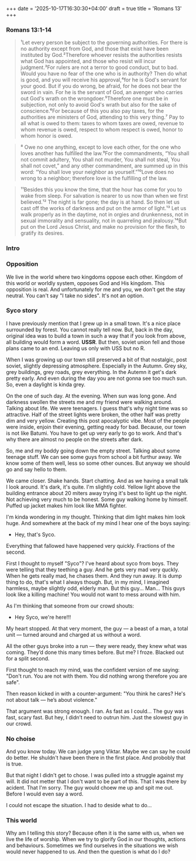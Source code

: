 +++
date = '2025-10-17T16:30:30+04:00'
draft = true
title = 'Romans 13'
+++

### Romans 13:1-14
> ¹Let every person be subject to the governing authorities. For there is no authority except from God, and those that exist have been instituted by God.²Therefore whoever resists the authorities resists what God has appointed, and those who resist will incur judgment.³For rulers are not a terror to good conduct, but to bad. Would you have no fear of the one who is in authority? Then do what is good, and you will receive his approval,⁴for he is God's servant for your good. But if you do wrong, be afraid, for he does not bear the sword in vain. For he is the servant of God, an avenger who carries out God's wrath on the wrongdoer.⁵Therefore one must be in subjection, not only to avoid God's wrath but also for the sake of conscience.⁶For because of this you also pay taxes, for the authorities are ministers of God, attending to this very thing.⁷ Pay to all what is owed to them: taxes to whom taxes are owed, revenue to whom revenue is owed, respect to whom respect is owed, honor to whom honor is owed.

> ⁸ Owe no one anything, except to love each other, for the one who loves another has fulfilled the law.⁹For the commandments, “You shall not commit adultery, You shall not murder, You shall not steal, You shall not covet,” and any other commandment, are summed up in this word: “You shall love your neighbor as yourself.”¹⁰Love does no wrong to a neighbor; therefore love is the fulfilling of the law.

> ¹¹Besides this you know the time, that the hour has come for you to wake from sleep. For salvation is nearer to us now than when we first believed.¹² The night is far gone; the day is at hand. So then let us cast off the works of darkness and put on the armor of light.¹³ Let us walk properly as in the daytime, not in orgies and drunkenness, not in sexual immorality and sensuality, not in quarreling and jealousy.¹⁴But put on the Lord Jesus Christ, and make no provision for the flesh, to gratify its desires.

### Intro
<!--TODO: write an intro -->


### Opposition
We live in the world where two kingdoms oppose each other. Kingdom of this world or worldly system, opposes God and His kingdom. This opposition is real. And unfortunately for me and you, we don't get the stay neutral. You can't say "I take no sides". It's not an option.

### Syco story
I have previously mention that I grew up in a small town. It's a nice place surrounded by forest. You cannot really tell now. But, back in the day, original idea was to build a town in such a way that if you look from above, all building would form a word. **USSR**. But then, soviet union fell and those plans came to an end. Leaving us only with USS but no R.

When I was growing up our town still preserved a bit of that nostalgic, post soviet, slightly depressing atmosphere. Especially in the Autumn. Grey sky, grey buildings, grey roads, grey everything. In the Autemn it get's dark pretty early. And even during the day you are not gonna see too much sun. So, even a daylight is kinda grey.

On the one of such day. At the evening. When sun was long gone. And darkness swollen the streets me and my friend were walking around. Talking about life. We were teenagers. I guess that's why night time was so attractive. Half of the street lights were broken, the other half was pretty dim and very yellow. Creating this post apocalyptic vibe. Most of the people were inside, enjoin their evening, getting ready for bad. Because, our town is not like Batumi. You have to get up very early to go to work. And that's why there are almost no people on the streets after dark. 

So, me and my boddy going down the empty street. Talking about some teenage stuff. We can see some guys from school a bit furthur away. We know some of them well, less so some other ounces. But anyway we should go and say hello to them.

We came closer. Shake hands. Start chatting. And as we having a small talk I look around. It's dark, it's quite. I'm slightly cold. Yellow light above the building entrance about 20 miters away trying it's best to light up the night. Not achieving very much to be honest. Some guy walking home by himself. Puffed up jacket makes him look like MMA fighter.

I'm kinda wondering in my thought. Thinking that dim light makes him look huge. And somewhere at the back of my mind I hear one of the boys saying:

- Hey, that's Syco.

Everything that fallowed have happened very quickly. Fractions of the second.

First I thought to myself "Syco"? I've heard about syco from boys. They were telling that they teething a guy. And he gets very mad very quckly. When he gets really mad, he chases them. And they run away. It is dump thing to do, that's what I always though. But, in my mind, I imagined harmless, maybe slightly odd, elderly man. But this guy... Man... This guys look like a killing machine! You would not want to mess around with him.

As I'm thinking that someone from our crowd shouts:
- Hey Syco, we're here!!!

My heart stopped. At that very moment, the guy — a beast of a man, a total unit — turned around and charged at us without a word.

All the other guys broke into a run — they were ready, they knew what was coming. They’d done this many times before. But me? I froze. Blacked out for a split second.

First thought to reach my mind, was the confident version of me saying: "Don't run. You are not with them. You did nothing wrong therefore you are safe".

Then reason kicked in with a counter-argument: "You think he cares? He's not about talk — he’s about violence."

That argument was strong enough. I ran. As fast as I could... The guy was fast, scary fast. But hey, I didn’t need to outrun him. Just the slowest guy in our crowd.

### No choise
And you know today. We can judge yang Viktar. Maybe we can say he could do better. He shuldn't have been there in the first place. And probobly that is true.

But that night I didn't get to chose. I was pulled into a struggle against my will. It did not metter that I don't want to be part of this. That I was there by acident. That I'm sorry. The guy would choew me up and spit me out. Before I would even say a word.

I could not escape the situation. I had to deside what to do...

### This world
Why am I telling this story? Because often it is the same with us, when we live the life of worship. When we try to glorify God in our thoughts, actions and behaviours. Sometimes we find ourselves in the situations we wish would never happened to us. And then the question is what do I do?
